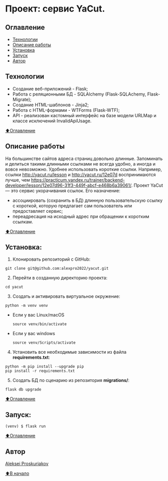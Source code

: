 # Проект: сервис YaCut.

## Оглавление
- [Технологии](#технологии)
- [Описание работы](#описание-работы)
- [Установка](#установка)
- [Запуск](#запуск)
- [Автор](#автор)


## Технологии
  - Создание веб-приложений - Flask;
  - Работа с реляционными БД - SQLAlchemy (Flask-SQLAchemy, Flask-Migrate);
  - Создание HTML-шаблонов - Jinja2;
  - Работа с HTML-формами - WTForms (Flask-WTF);
  - API - реализован кастомный интерфейс на базе модели URLMap и классе исключений InvalidApiUsage.

[⬆️Оглавление](#оглавление)



## Описание работы
На большинстве сайтов адреса страниц довольно длинные. Запоминать и делиться такими длинными ссылками не всегда удобно, а иногда и вовсе невозможно. Удобнее использовать короткие ссылки. Например, ссылки http://yacut.ru/lesson и http://yacut.ru/12e07d воспринимаются лучше, чем https://practicum.yandex.ru/trainer/backend-developer/lesson/12e07d96-31f3-449f-abcf-e468b6a39061/.
Проект YaCut — это сервис укорачивания ссылок.
Его назначение:
 - ассоциировать (сохранить в БД) длинную пользовательскую ссылку с короткой, которую предлагает сам пользователь или предоставляет сервис;
 - переадресация на исходный адрес при обращении к коротким ссылкам.

[⬆️Оглавление](#оглавление)



## Установка:
1. Клонировать репозиторий с GitHub:
```
git clone git@github.com:alexpro2022/yacut.git
```

2. Перейти в созданную директорию проекта:
```
cd yacut
```

3. Создать и активировать виртуальное окружение:
```
python -m venv venv
```
* Если у вас Linux/macOS

    ```
    source venv/bin/activate
    ```

* Если у вас windows

    ```
    source venv/Scripts/activate
    ```

4. Установить все необходимые зависимости из файла **requirements.txt**:
```
python -m pip install --upgrade pip
pip install -r requirements.txt
```

5. Создать БД по сценарию из репозитория **migrations/**:
```
flask db upgrade
```

[⬆️Оглавление](#оглавление)



## Запуск:

```
(venv) $ flask run
```

[⬆️Оглавление](#оглавление)


## Автор
[Aleksei Proskuriakov](https://github.com/alexpro2022)

[⬆️В начало](#Проект-парсинга-pep)